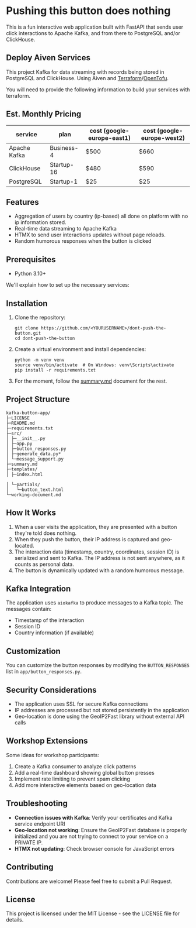 # Pushing this button does nothing

This is a fun interactive web application built with FastAPI that sends user click interactions to Apache Kafka, and from there to PostgreSQL and/or ClickHouse.

## Deploy Aiven Services

This project Kafka for data streaming with records being stored in PostgreSQL and ClickHouse. Using Aiven and [Terraform](https://www.terraform.io/)/[OpenTofu](https://opentofu.org/).

You will need to provide the following information to build your services with terraform.

## Est. Monthly Pricing

| service      | plan       | cost (google-europe-east1) | cost (google-europe-west2) |
| ------------ | ---------- | -------------------------- | -------------------------- |
| Apache Kafka | Business-4 | $500                       | $660                       |
| ClickHouse   | Startup-16 | $480                       | $590                       |
| PostgreSQL   | Startup-1  | $25                        | $25                        |

## Features

- Aggregation of users by country (ip-based) all done on platform with no ip information stored.
- Real-time data streaming to Apache Kafka
- HTMX to send user interactions updates without page reloads.
- Random humorous responses when the button is clicked

## Prerequisites

- Python 3.10+

We'll explain how to set up the necessary services:

## Installation

1. Clone the repository:

   ```
   git clone https://github.com/<YOURUSERNAME>/dont-push-the-button.git
   cd dont-push-the-button
   ```

2. Create a virtual environment and install dependencies:

   ```
   python -m venv venv
   source venv/bin/activate  # On Windows: venv\Scripts\activate
   pip install -r requirements.txt
   ```

3. For the moment, follow the [summary.md](summary.md) document for the rest.

## Project Structure

```
kafka-button-app/
├─LICENSE
├─README.md
├─requirements.txt
├─src/
│ ├─__init__.py
│ ├─app.py
│ ├─button_responses.py
│ ├─generate_data.py*
│ └─message_support.py
├─summary.md
├─templates/
│ ├─index.html

│ └─partials/
│   └─button_text.html
└─working-document.md
```

## How It Works

1. When a user visits the application, they are presented with a button
   they're told does nothing.
2. When they push the button, their IP address is captured and geo-located.
3. The interaction data (timestamp, country, coordinates, session ID) is
   serialized and sent to Kafka. The IP address is not sent anywhere, as it
   counts as personal data.
4. The button is dynamically updated with a random humorous message.

## Kafka Integration

The application uses `aiokafka` to produce messages to a Kafka topic. The messages contain:

- Timestamp of the interaction
- Session ID
- Country information (if available)

## Customization

You can customize the button responses by modifying the `BUTTON_RESPONSES` list in `app/button_responses.py`.

## Security Considerations

- The application uses SSL for secure Kafka connections
- IP addresses are processed but not stored persistently in the application
- Geo-location is done using the GeoIP2Fast library without external API calls

## Workshop Extensions

Some ideas for workshop participants:

1. Create a Kafka consumer to analyze click patterns
2. Add a real-time dashboard showing global button presses
3. Implement rate limiting to prevent spam clicking
4. Add more interactive elements based on geo-location data

## Troubleshooting

- **Connection issues with Kafka**: Verify your certificates and Kafka service endpoint URI
- **Geo-location not working**: Ensure the GeoIP2Fast database is properly initialized and you are not trying to connect to your service on a PRIVATE IP.
- **HTMX not updating**: Check browser console for JavaScript errors

## Contributing

Contributions are welcome! Please feel free to submit a Pull Request.

## License

This project is licensed under the MIT License - see the LICENSE file for details.
